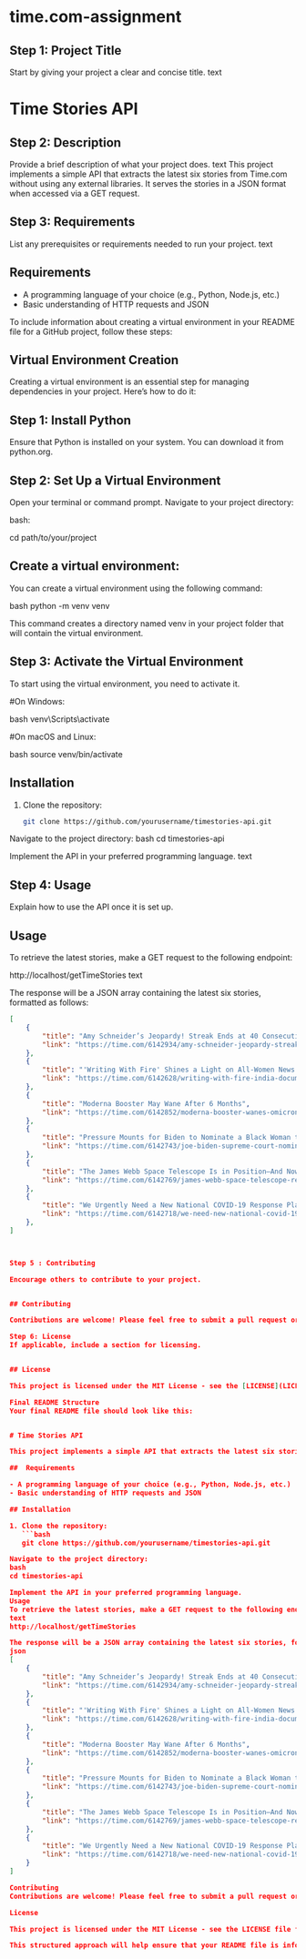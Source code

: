 # time.com-assignment    

## Step 1: Project Title
Start by giving your project a clear and concise title.
text
# Time Stories API

## Step 2: Description
Provide a brief description of what your project does.
text
This project implements a simple API that extracts the latest six stories from Time.com without using any external libraries. It serves the stories in a JSON format when accessed via a GET request.

## Step 3: Requirements
List any prerequisites or requirements needed to run your project.
text
## Requirements

- A programming language of your choice (e.g., Python, Node.js, etc.)
- Basic understanding of HTTP requests and JSON

To include information about creating a virtual environment in your README file for a GitHub project, follow these steps: 

## Virtual Environment Creation
Creating a virtual environment is an essential step for managing dependencies in your project. Here’s how to do it: 

## Step 1: Install Python
Ensure that Python is installed on your system. You can download it from python.org. 

## Step 2: Set Up a Virtual Environment 
Open your terminal or command prompt.
Navigate to your project directory:  

bash: 

cd path/to/your/project

## Create a virtual environment:
You can create a virtual environment using the following command: 

bash
python -m venv venv

This command creates a directory named venv in your project folder that will contain the virtual environment.  

## Step 3: Activate the Virtual Environment
To start using the virtual environment, you need to activate it. 

#On Windows: 

bash
venv\Scripts\activate

#On macOS and Linux: 

bash
source venv/bin/activate


## Installation

1. Clone the repository:
   ```bash
   git clone https://github.com/yourusername/timestories-api.git

Navigate to the project directory:
bash
cd timestories-api

Implement the API in your preferred programming language.
text

## Step 4: Usage

Explain how to use the API once it is set up.

## Usage

To retrieve the latest stories, make a GET request to the following endpoint:


http://localhost/getTimeStories
text

The response will be a JSON array containing the latest six stories, formatted as follows:

```json
[
    {
        "title": "Amy Schneider’s Jeopardy! Streak Ends at 40 Consecutive Wins and $1.4 Million",
        "link": "https://time.com/6142934/amy-schneider-jeopardy-streak-ends/"
    },
    {
        "title": "'Writing With Fire' Shines a Light on All-Women News Outlet",
        "link": "https://time.com/6142628/writing-with-fire-india-documentary/"
    },
    {
        "title": "Moderna Booster May Wane After 6 Months",
        "link": "https://time.com/6142852/moderna-booster-wanes-omicron/"
    },
    {
        "title": "Pressure Mounts for Biden to Nominate a Black Woman to the Supreme",
        "link": "https://time.com/6142743/joe-biden-supreme-court-nominee-black-woman-campaign-promise/"
    },
    {
        "title": "The James Webb Space Telescope Is in Position—And Now We Wait",
        "link": "https://time.com/6142769/james-webb-space-telescope-reaches-l2/"
    },
    {
        "title": "We Urgently Need a New National COVID-19 Response Plan",
        "link": "https://time.com/6142718/we-need-new-national-covid-19-response-plan/"
    },
]



Step 5 : Contributing

Encourage others to contribute to your project.


## Contributing

Contributions are welcome! Please feel free to submit a pull request or open an issue for any enhancements or bug fixes.

Step 6: License
If applicable, include a section for licensing.


## License

This project is licensed under the MIT License - see the [LICENSE](LICENSE) file for details.

Final README Structure
Your final README file should look like this:


# Time Stories API

This project implements a simple API that extracts the latest six stories from Time.com without using any external libraries. It serves the stories in a JSON format when accessed via a GET request.

##  Requirements

- A programming language of your choice (e.g., Python, Node.js, etc.)
- Basic understanding of HTTP requests and JSON

## Installation

1. Clone the repository:
   ```bash
   git clone https://github.com/yourusername/timestories-api.git

Navigate to the project directory:
bash
cd timestories-api

Implement the API in your preferred programming language.
Usage
To retrieve the latest stories, make a GET request to the following endpoint:
text
http://localhost/getTimeStories

The response will be a JSON array containing the latest six stories, formatted as follows:
json
[
    {
        "title": "Amy Schneider’s Jeopardy! Streak Ends at 40 Consecutive Wins and $1.4 Million",
        "link": "https://time.com/6142934/amy-schneider-jeopardy-streak-ends/"
    },
    {
        "title": "'Writing With Fire' Shines a Light on All-Women News Outlet",
        "link": "https://time.com/6142628/writing-with-fire-india-documentary/"
    },
    {
        "title": "Moderna Booster May Wane After 6 Months",
        "link": "https://time.com/6142852/moderna-booster-wanes-omicron/"
    },
    {
        "title": "Pressure Mounts for Biden to Nominate a Black Woman to the Supreme",
        "link": "https://time.com/6142743/joe-biden-supreme-court-nominee-black-woman-campaign-promise/"
    },
    {
        "title": "The James Webb Space Telescope Is in Position—And Now We Wait",
        "link": "https://time.com/6142769/james-webb-space-telescope-reaches-l2/"
    },
    {
        "title": "We Urgently Need a New National COVID-19 Response Plan",
        "link": "https://time.com/6142718/we-need-new-national-covid-19-response-plan/"
    }
]

Contributing
Contributions are welcome! Please feel free to submit a pull request or open an issue for any enhancements or bug fixes.

License

This project is licensed under the MIT License - see the LICENSE file for details.

This structured approach will help ensure that your README file is informative and user-friendly.

